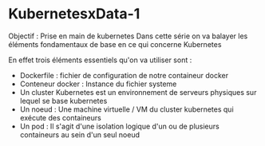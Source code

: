 # KubernetesxData-1

Objectif : Prise en main de kubernetes 
Dans cette série on va balayer les éléments fondamentaux de base en ce qui concerne Kubernetes 

En effet trois éléments essentiels qu'on va utiliser sont :
- Dockerfile : fichier de configuration de notre containeur docker 
- Conteneur docker : Instance du fichier systeme 
- Un cluster Kubernetes est un environnement de serveurs physiques  sur lequel se base kubernetes 
- Un noeud : Une machine virtuelle / VM du cluster kubernetes qui exécute des containeurs  
- Un pod : Il s'agit d'une isolation logique d'un  ou de plusieurs containeurs au sein d'un seul noeud 

